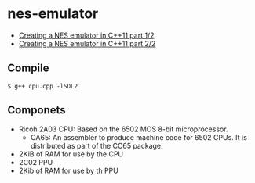 # nes-emulator
- [Creating a NES emulator in C++11 part 1/2](https://www.youtube.com/watch?v=y71lli8MS8s&t=29s)
- [Creating a NES emulator in C++11 part 2/2](https://www.youtube.com/watch?v=XZWw745wPXY&t=17s)

## Compile
```
$ g++ cpu.cpp -lSDL2 
```

## Componets
- Ricoh 2A03 CPU: Based on the 6502 MOS 8-bit microprocessor.
	- CA65: An assembler to produce machine code for 6502 CPUs. It is distributed as part of the CC65 package. 
- 2KiB of RAM for use by the CPU
- 2C02 PPU
- 2Kib of RAM for use by th PPU
